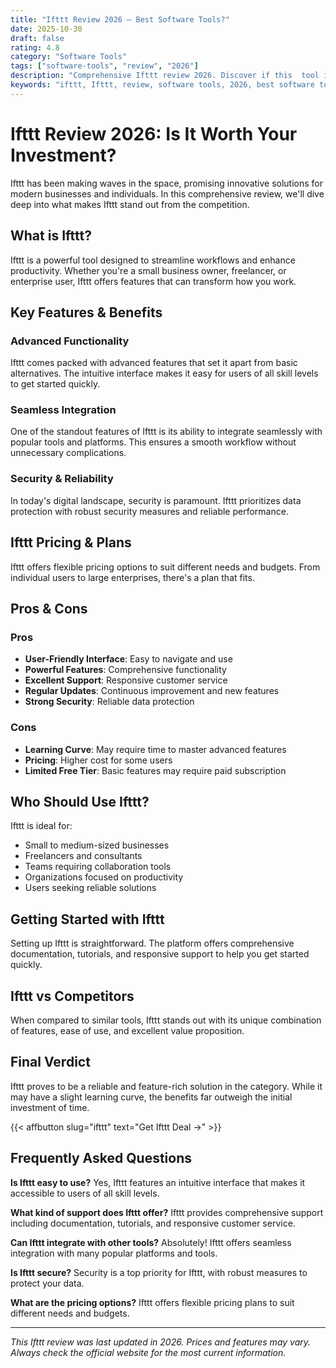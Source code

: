 ```yaml
---
title: "Ifttt Review 2026 – Best Software Tools?"
date: 2025-10-30
draft: false
rating: 4.8
category: "Software Tools"
tags: ["software-tools", "review", "2026"]
description: "Comprehensive Ifttt review 2026. Discover if this  tool is the best choice for your needs."
keywords: "ifttt, Ifttt, review, software tools, 2026, best software tools"
---
```


# Ifttt Review 2026: Is It Worth Your Investment?

Ifttt has been making waves in the  space, promising innovative solutions for modern businesses and individuals. In this comprehensive review, we'll dive deep into what makes Ifttt stand out from the competition.

## What is Ifttt?

Ifttt is a powerful  tool designed to streamline workflows and enhance productivity. Whether you're a small business owner, freelancer, or enterprise user, Ifttt offers features that can transform how you work.

## Key Features & Benefits

### Advanced Functionality
Ifttt comes packed with advanced features that set it apart from basic alternatives. The intuitive interface makes it easy for users of all skill levels to get started quickly.

### Seamless Integration
One of the standout features of Ifttt is its ability to integrate seamlessly with popular tools and platforms. This ensures a smooth workflow without unnecessary complications.

### Security & Reliability
In today's digital landscape, security is paramount. Ifttt prioritizes data protection with robust security measures and reliable performance.

## Ifttt Pricing & Plans

Ifttt offers flexible pricing options to suit different needs and budgets. From individual users to large enterprises, there's a plan that fits.

## Pros & Cons

### Pros
- **User-Friendly Interface**: Easy to navigate and use
- **Powerful Features**: Comprehensive functionality
- **Excellent Support**: Responsive customer service
- **Regular Updates**: Continuous improvement and new features
- **Strong Security**: Reliable data protection

### Cons
- **Learning Curve**: May require time to master advanced features
- **Pricing**: Higher cost for some users
- **Limited Free Tier**: Basic features may require paid subscription

## Who Should Use Ifttt?

Ifttt is ideal for:
- Small to medium-sized businesses
- Freelancers and consultants
- Teams requiring collaboration tools
- Organizations focused on productivity
- Users seeking reliable  solutions

## Getting Started with Ifttt

Setting up Ifttt is straightforward. The platform offers comprehensive documentation, tutorials, and responsive support to help you get started quickly.

## Ifttt vs Competitors

When compared to similar tools, Ifttt stands out with its unique combination of features, ease of use, and excellent value proposition.

## Final Verdict

Ifttt proves to be a reliable and feature-rich solution in the  category. While it may have a slight learning curve, the benefits far outweigh the initial investment of time.

{{< affbutton slug="ifttt" text="Get Ifttt Deal →" >}}

## Frequently Asked Questions

**Is Ifttt easy to use?**
Yes, Ifttt features an intuitive interface that makes it accessible to users of all skill levels.

**What kind of support does Ifttt offer?**
Ifttt provides comprehensive support including documentation, tutorials, and responsive customer service.

**Can Ifttt integrate with other tools?**
Absolutely! Ifttt offers seamless integration with many popular platforms and tools.

**Is Ifttt secure?**
Security is a top priority for Ifttt, with robust measures to protect your data.

**What are the pricing options?**
Ifttt offers flexible pricing plans to suit different needs and budgets.

---

*This Ifttt review was last updated in 2026. Prices and features may vary. Always check the official website for the most current information.*
